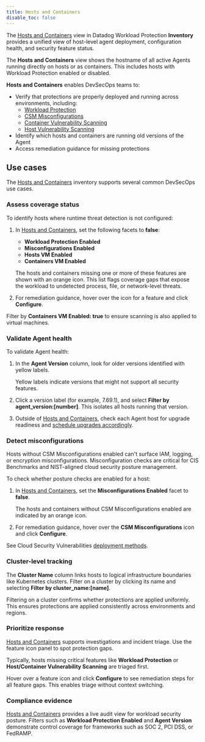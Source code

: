 ```yaml
---
title: Hosts and Containers
disable_toc: false
---
```


The [Hosts and Containers][1] view in Datadog Workload Protection **Inventory** provides a unified view of host-level agent deployment, configuration health, and security feature status. 

The **Hosts and Containers** view shows the hostname of all active Agents running directly on hosts or as containers. This includes hosts with Workload Protection enabled or disabled.

**Hosts and Containers** enables DevSecOps teams to:  

- Verify that protections are properly deployed and running across environments, including:  
  - [Workload Protection][3]  
  - [CSM Misconfigurations][2]  
  - [Container Vulnerability Scanning][4]  
  - [Host Vulnerability Scanning][4]  
- Identify which hosts and containers are running old versions of the Agent  
- Access remediation guidance for missing protections

## Use cases

The [Hosts and Containers][1] inventory supports several common DevSecOps use cases.

### Assess coverage status

To identify hosts where runtime threat detection is not configured:

1. In [Hosts and Containers][1], set the following facets to **false**:
   - **Workload Protection Enabled**
   - **Misconfigurations Enabled**
   - **Hosts VM Enabled**
   - **Containers VM Enabled**
   
   The hosts and containers missing one or more of these features are shown with an orange icon. This list flags coverage gaps that expose the workload to undetected process, file, or network-level threats.
2. For remediation guidance, hover over the icon for a feature and click **Configure**.

<div class="alert alert-info">
Filter by <b>Containers VM Enabled: true</b> to ensure scanning is also applied to virtual machines.
</div>

### Validate Agent health

To validate Agent health:

1. In the **Agent Version** column, look for older versions identified with yellow labels.
   
   Yellow labels indicate versions that might not support all security features.
2. Click a version label (for example, 7.69.1), and select **Filter by agent_version:[number]**. 
   This isolates all hosts running that version. 
3. Outside of [Hosts and Containers][1], check each Agent host for upgrade readiness and [schedule upgrades accordingly][5].

### Detect misconfigurations

Hosts without CSM Misconfigurations enabled can't surface IAM, logging, or encryption misconfigurations. Misconfiguration checks are critical for CIS Benchmarks and NIST-aligned cloud security posture management.

To check whether posture checks are enabled for a host:

1. In [Hosts and Containers][1], set the **Misconfigurations Enabled** facet to **false**.

   The hosts and containers without CSM Misconfigurations enabled are indicated by an orange icon. 
2. For remediation guidance, hover over the **CSM Misconfigurations** icon and click **Configure**.

See Cloud Security Vulnerabilities [deployment methods][6].

### Cluster-level tracking

The **Cluster Name** column links hosts to logical infrastructure boundaries like Kubernetes clusters. Filter on a cluster by clicking its name and selecting **Filter by cluster_name:[name]**.

Filtering on a cluster confirms whether protections are applied uniformly. This ensures protections are applied consistently across environments and regions.

### Prioritize response

[Hosts and Containers][1] supports investigations and incident triage. Use the feature icon panel to spot protection gaps. 

Typically, hosts missing critical features like **Workload Protection** or **Host/Container Vulnerability Scanning** are triaged first. 

Hover over a feature icon and click **Configure** to see remediation steps for all feature gaps. This enables triage without context switching.

### Compliance evidence

[Hosts and Containers][1] provides a live audit view for workload security posture. Filters such as **Workload Protection Enabled** and **Agent Version** demonstrate control coverage for frameworks such as SOC 2, PCI DSS, or FedRAMP.


[1]: https://app.datadoghq.com/security/workload-protection/inventory/hosts
[2]: /security/cloud_security_management/misconfigurations/
[3]: /security/workload_protection/
[4]: /security/cloud_security_management/vulnerabilities/
[5]: /agent/guide/upgrade_agent_fleet_automation
[6]: /security/cloud_security_management/vulnerabilities/
